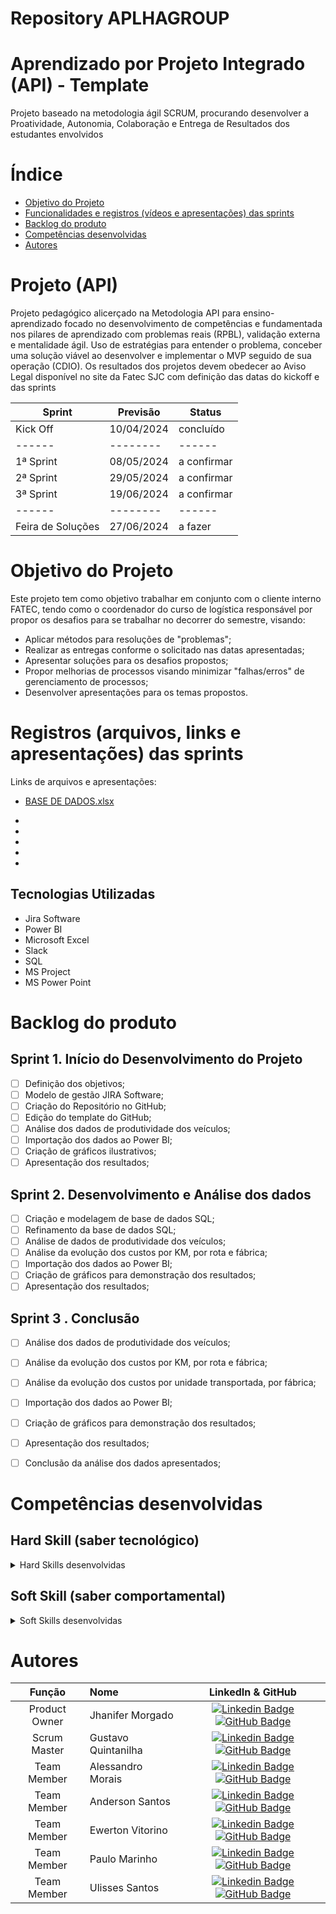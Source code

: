 # Repository APLHAGROUP
# Aprendizado por Projeto Integrado (API) - Template


Projeto baseado na metodologia ágil SCRUM, procurando desenvolver a Proatividade, Autonomia, Colaboração e Entrega de Resultados dos estudantes envolvidos


# Índice
* [Objetivo do Projeto](#objetivo-do-projeto)
* [Funcionalidades e registros (vídeos e apresentações) das sprints](#funcionalidades-e-registros-(vídeos-e-apresentações)-das-sprints)
* [Backlog do produto](#Backlog-do-produto)
* [Competências desenvolvidas](#competências-desenvolvidas)
* [Autores](#autores)

# Projeto (API) 
Projeto pedagógico alicerçado na Metodologia API para ensino-aprendizado focado no desenvolvimento de competências e fundamentada nos pilares de aprendizado com problemas reais (RPBL), validação externa e mentalidade ágil. 
Uso de estratégias para entender o problema, conceber uma solução viável ao desenvolver e implementar o MVP seguido de sua operação (CDIO). 
Os resultados dos projetos devem obedecer ao Aviso Legal disponível no site da Fatec SJC com definição das datas do kickoff e das sprints

Sprint | Previsão | Status|
|----------|----------|----------|
|Kick Off| 10/04/2024 | concluído |
|------|--------|------|
|1ª Sprint| 08/05/2024 | a confirmar |
|2ª Sprint| 29/05/2024 | a confirmar |
|3ª Sprint| 19/06/2024 | a confirmar |
|------|--------|------|
|Feira de Soluções | 27/06/2024 | a fazer |





# Objetivo do Projeto
Este projeto tem como objetivo trabalhar em conjunto com o cliente interno FATEC, tendo como o coordenador do curso de logística responsável por propor os desafios para se trabalhar no decorrer do semestre, visando:

* Aplicar métodos para resoluções de "problemas";
* Realizar as entregas conforme o solicitado nas datas apresentadas;
* Apresentar soluções para os desafios propostos;
* Propor melhorias de processos visando minimizar "falhas/erros" de gerenciamento de processos;
* Desenvolver apresentações para os temas propostos.

# Registros (arquivos, links e apresentações) das sprints

Links de arquivos e apresentações:

* [BASE DE DADOS.xlsx](https://github.com/GustavoQuintanilha/ReposityALPHAGROUP/files/15243341/BASE.DE.DADOS.xlsx)

* 
* 
* 
* 
* 


## Tecnologias Utilizadas

* Jira Software
* Power BI
* Microsoft Excel
* Slack
* SQL
* MS Project
* MS Power Point



# Backlog do produto

## Sprint 1. Início do Desenvolvimento do Projeto
- [ ] Definição dos objetivos;
- [ ] Modelo de gestão JIRA Software;
- [ ] Criação do Repositório no GitHub;
- [ ] Edição do template do GitHub;
- [ ] Análise dos dados de produtividade dos veículos;
- [ ] Importação dos dados ao Power BI;
- [ ] Criação de gráficos ilustrativos;
- [ ] Apresentação dos resultados;

## Sprint 2. Desenvolvimento e Análise dos dados
- [ ] Criação e modelagem de base de dados SQL;
- [ ] Refinamento da base de dados SQL;
- [ ] Análise de dados de produtividade dos veículos;
- [ ] Análise da evolução dos custos por KM, por rota e fábrica;
- [ ] Importação dos dados ao Power BI;
- [ ] Criação de gráficos para demonstração dos resultados;
- [ ] Apresentação dos resultados;
      
## Sprint 3 . Conclusão
- [ ] Análise dos dados de produtividade dos veículos;
- [ ] Análise da evolução dos custos por KM, por rota e fábrica;
- [ ] Análise da evolução dos custos por unidade transportada, por fábrica;
- [ ] Importação dos dados ao Power BI;
- [ ] Criação de gráficos para demonstração dos resultados;
- [ ] Apresentação dos resultados;
- [ ] Conclusão da análise dos dados apresentados;


# Competências desenvolvidas

## Hard Skill (saber tecnológico)
<details>
<summary>Hard Skills desenvolvidas</summary>
  
| Tecnologia/Metodologia | Classificação |
| ---------------------- | ------------- |
| GitHub | ★ ★ ★ ★ ★ ★ ★ ☆ ☆ ☆ |
| Gestão de Projetos | ★ ★ ★ ★ ★ ★ ★ ★ ☆ ☆ |
| Scrum Master | ★ ★ ★ ★ ★ ★ ★ ☆ ☆ ☆ |
| Prodct Owner | ★ ★ ★ ★ ★ ★ ★ ☆ ☆ ☆ |
| Markdown | ★ ★ ★ ★ ★ ★ ★ ☆ ☆ ☆ |
| Git Projects | ★ ★ ★ ★ ★ ★ ★ ☆ ☆ ☆ |
 
</details>

## Soft Skill (saber comportamental)
<details>
<summary>Soft Skills desenvolvidas</summary>

| Habilidades | Classificação |
| ---------------------- | ------------- |
| Colaboração | ★ ★ ★ ★ ★ ★ ★ ★ ☆ ☆ |
| Proatividade| ★ ★ ★ ★ ★ ★ ★ ☆ ☆ ☆ |
| Pensamento Crítico | ★ ★ ★ ★ ★ ★ ★ ★ ★ ☆ |
| Gerenciamento de Tempo | ★ ★ ★ ★ ★ ★ ★ ☆ ☆ ☆ |
| Adaptabilidade | ★ ★ ★ ★ ★ ★ ★ ★ ★ ☆ |
| Resiliência | ★ ★ ★ ★ ★ ★ ★ ★ ★ ★ |

</details>

# Autores
|    Função     | Nome                                  |                                                                                                                                                      LinkedIn & GitHub                                                                                                                                                      |
| :-----------: | :------------------------------------ | :-------------------------------------------------------------------------------------------------------------------------------------------------------------------------------------------------------------------------------------------------------------------------------------------------------------------------: |
| Product Owner | Jhanifer Morgado | [![Linkedin Badge](https://img.shields.io/badge/Linkedin-blue?style=flat-square&logo=Linkedin&logoColor=white)](https://github.com/JhaniferMorgado) [![GitHub Badge](https://img.shields.io/badge/GitHub-111217?style=flat-square&logo=github&logoColor=white)](https://github.com/JhaniferMorgado)              |
| Scrum Master  | Gustavo Quintanilha | [![Linkedin Badge](https://img.shields.io/badge/Linkedin-blue?style=flat-square&logo=Linkedin&logoColor=white)](https://github.com/GustavoQuintanilha) [![GitHub Badge](https://img.shields.io/badge/GitHub-111217?style=flat-square&logo=github&logoColor=white)](https://github.com/GustavoQuintanilha)     |
|  Team Member  | Alessandro Morais | [![Linkedin Badge](https://img.shields.io/badge/Linkedin-blue?style=flat-square&logo=Linkedin&logoColor=white)](https://github.com/MORAIS0989) [![GitHub Badge](https://img.shields.io/badge/GitHub-111217?style=flat-square&logo=github&logoColor=white)](https://github.com/MORAIS0989)     |
|  Team Member  | Anderson Santos | [![Linkedin Badge](https://img.shields.io/badge/Linkedin-blue?style=flat-square&logo=Linkedin&logoColor=white)](https://github.com/AndersonSantosCPV) [![GitHub Badge](https://img.shields.io/badge/GitHub-111217?style=flat-square&logo=github&logoColor=white)](https://github.com/AndersonSantosCPV)     |
|  Team Member  | Ewerton Vitorino | [![Linkedin Badge](https://img.shields.io/badge/Linkedin-blue?style=flat-square&logo=Linkedin&logoColor=white)](https://github.com/ewesantos7) [![GitHub Badge](https://img.shields.io/badge/GitHub-111217?style=flat-square&logo=github&logoColor=white)](https://github.com/ewesantos7)        |
|  Team Member  | Paulo Marinho | [![Linkedin Badge](https://img.shields.io/badge/Linkedin-blue?style=flat-square&logo=Linkedin&logoColor=white)](https://github.com/Paulomarinh) [![GitHub Badge](https://img.shields.io/badge/GitHub-111217?style=flat-square&logo=github&logoColor=white)](https://github.com/Paulomarinh)   |
|  Team Member  | Ulisses Santos | [![Linkedin Badge](https://img.shields.io/badge/Linkedin-blue?style=flat-square&logo=Linkedin&logoColor=white)](https://github.com/ulisses8) [![GitHub Badge](https://img.shields.io/badge/GitHub-111217?style=flat-square&logo=github&logoColor=white)](https://github.com/ulisses8)          |

